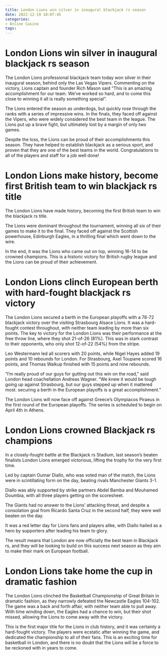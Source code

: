 ```yaml
---
title: London Lions win silver in inaugural blackjack rs season
date: 2022-12-19 18:07:45
categories:
- Online Casino
tags:
---
```



#  London Lions win silver in inaugural blackjack rs season

The London Lions professional blackjack team today won silver in their inaugural season, behind only the Las Vegas Vipers. Commenting on the victory, Lions captain and founder Rich Mason said “This is an amazing accomplishment for our team. We’ve worked so hard, and to come this close to winning it all is really something special”.

The Lions entered the season as underdogs, but quickly rose through the ranks with a series of impressive wins. In the finals, they faced off against the Vipers, who were widely considered the best team in the league. The Lions put up a brave fight, but ultimately lost by a margin of only two games.

Despite the loss, the Lions can be proud of their accomplishments this season. They have helped to establish blackjack as a serious sport, and proven that they are one of the best teams in the world. Congratulations to all of the players and staff for a job well done!

#  London Lions make history, become first British team to win blackjack rs title

The London Lions have made history, becoming the first British team to win the blackjack rs title.

The Lions were dominant throughout the tournament, winning all six of their games to make it to the final. They faced off against the Scottish powerhouse, Edinburgh Eagles, in a thrilling final which went down to the wire.

In the end, it was the Lions who came out on top, winning 16-14 to be crowned champions. This is a historic victory for British rugby league and the Lions can be proud of their achievement.

#  London Lions clinch European berth with hard-fought blackjack rs victory

The London Lions secured a berth in the European playoffs with a 78-72 blackjack victory over the visiting Strasbourg Alsace Lions. It was a hard-fought contest throughout, with neither team leading by more than six points. The key to victory for the London Lions was their performance at the free throw line, where they shot 21-of-26 (81%). This was in stark contrast to their opponents, who only shot 12-of-22 (54%) from the stripe.

Leo Westermann led all scorers with 20 points, while Nigel Hayes added 19 points and 10 rebounds for London. For Strasbourg, Axel Toupane scored 16 points, and Thomas Walkup finished with 15 points and nine rebounds.

“I’m really proud of our guys for gutting out this win on the road,” said London head coachellation Andreas Wagner. “We knew it would be tough going up against Strasbourg, but our guys stepped up when it mattered most. securing a berth in the European playoffs is a great accomplishment.”

The London Lions will now face off against Greece’s Olympiacos Piraeus in the first round of the European playoffs. The series is scheduled to begin on April 4th in Athens.

#  London Lions crowned Blackjack rs champions

In a closely-fought battle at the Blackjack rs Stadium, last season’s beaten finalists London Lions emerged victorious, lifting the trophy for the very first time.

Led by captain Oumar Diallo, who was voted man of the match, the Lions were in scintillating form on the day, beating rivals Manchester Giants 3-1.

Diallo was ably supported by strike partners Abdel Bamba and Mouhamed Doumbia, with all three players getting on the scoresheet.

The Giants had no answer to the Lions’ attacking threat, and despite a consolation goal from Ricardo Santa Cruz in the second half, they were well beaten on the day.

It was a red letter day for Lions fans and players alike, with Diallo hailed as a hero by supporters after leading his team to glory.

The result means that London are now officially the best team in Blackjack rs, and they will be looking to build on this success next season as they aim to make their mark on European football.

#  London Lions take home the cup in dramatic fashion

The London Lions clinched the Basketball Championship of Great Britain in dramatic fashion, as they narrowly defeated the Newcastle Eagles 104-102. The game was a back and forth affair, with neither team able to pull away. With time winding down, the Eagles had a chance to win, but their shot missed, allowing the Lions to come away with the victory.

This is the first major title for the Lions in club history, and it was certainly a hard-fought victory. The players were ecstatic after winning the game, and dedicated the championship to all of their fans. This is an exciting time for basketball in London, and there is no doubt that the Lions will be a force to be reckoned with in years to come.